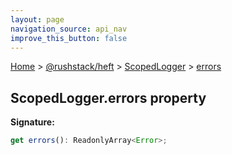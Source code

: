 ```yaml
---
layout: page
navigation_source: api_nav
improve_this_button: false
---
```



[Home](./index.md) &gt; [@rushstack/heft](./heft.md) &gt; [ScopedLogger](./heft.scopedlogger.md) &gt; [errors](./heft.scopedlogger.errors.md)

## ScopedLogger.errors property

<b>Signature:</b>

```typescript
get errors(): ReadonlyArray<Error>;
```
